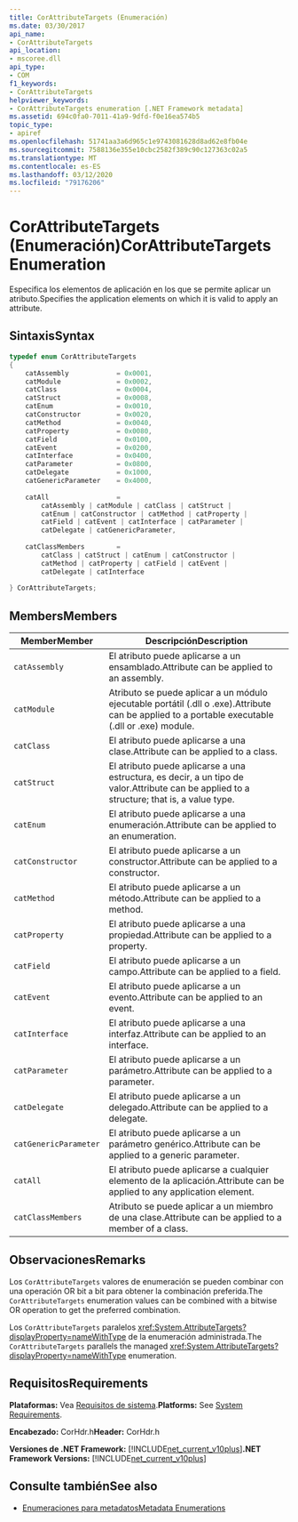 ```yaml
---
title: CorAttributeTargets (Enumeración)
ms.date: 03/30/2017
api_name:
- CorAttributeTargets
api_location:
- mscoree.dll
api_type:
- COM
f1_keywords:
- CorAttributeTargets
helpviewer_keywords:
- CorAttributeTargets enumeration [.NET Framework metadata]
ms.assetid: 694c0fa0-7011-41a9-9dfd-f0e16ea574b5
topic_type:
- apiref
ms.openlocfilehash: 51741aa3a6d965c1e9743081628d8ad62e8fb04e
ms.sourcegitcommit: 7588136e355e10cbc2582f389c90c127363c02a5
ms.translationtype: MT
ms.contentlocale: es-ES
ms.lasthandoff: 03/12/2020
ms.locfileid: "79176206"
---
```

# <a name="corattributetargets-enumeration"></a><span data-ttu-id="c0930-102">CorAttributeTargets (Enumeración)</span><span class="sxs-lookup"><span data-stu-id="c0930-102">CorAttributeTargets Enumeration</span></span>
<span data-ttu-id="c0930-103">Especifica los elementos de aplicación en los que se permite aplicar un atributo.</span><span class="sxs-lookup"><span data-stu-id="c0930-103">Specifies the application elements on which it is valid to apply an attribute.</span></span>  
  
## <a name="syntax"></a><span data-ttu-id="c0930-104">Sintaxis</span><span class="sxs-lookup"><span data-stu-id="c0930-104">Syntax</span></span>  
  
```cpp  
typedef enum CorAttributeTargets  
{  
    catAssembly            = 0x0001,  
    catModule              = 0x0002,  
    catClass               = 0x0004,  
    catStruct              = 0x0008,  
    catEnum                = 0x0010,  
    catConstructor         = 0x0020,  
    catMethod              = 0x0040,  
    catProperty            = 0x0080,  
    catField               = 0x0100,  
    catEvent               = 0x0200,  
    catInterface           = 0x0400,  
    catParameter           = 0x0800,  
    catDelegate            = 0x1000,  
    catGenericParameter    = 0x4000,  
  
    catAll                 =
        catAssembly | catModule | catClass | catStruct |
        catEnum | catConstructor | catMethod | catProperty |
        catField | catEvent | catInterface | catParameter |
        catDelegate | catGenericParameter,  
  
    catClassMembers        =
        catClass | catStruct | catEnum | catConstructor |
        catMethod | catProperty | catField | catEvent |
        catDelegate | catInterface  
  
} CorAttributeTargets;  
```  
  
## <a name="members"></a><span data-ttu-id="c0930-105">Members</span><span class="sxs-lookup"><span data-stu-id="c0930-105">Members</span></span>  
  
|<span data-ttu-id="c0930-106">Member</span><span class="sxs-lookup"><span data-stu-id="c0930-106">Member</span></span>|<span data-ttu-id="c0930-107">Descripción</span><span class="sxs-lookup"><span data-stu-id="c0930-107">Description</span></span>|  
|------------|-----------------|  
|`catAssembly`|<span data-ttu-id="c0930-108">El atributo puede aplicarse a un ensamblado.</span><span class="sxs-lookup"><span data-stu-id="c0930-108">Attribute can be applied to an assembly.</span></span>|  
|`catModule`|<span data-ttu-id="c0930-109">Atributo se puede aplicar a un módulo ejecutable portátil (.dll o .exe).</span><span class="sxs-lookup"><span data-stu-id="c0930-109">Attribute can be applied to a portable executable (.dll or .exe) module.</span></span>|  
|`catClass`|<span data-ttu-id="c0930-110">El atributo puede aplicarse a una clase.</span><span class="sxs-lookup"><span data-stu-id="c0930-110">Attribute can be applied to a class.</span></span>|  
|`catStruct`|<span data-ttu-id="c0930-111">El atributo puede aplicarse a una estructura, es decir, a un tipo de valor.</span><span class="sxs-lookup"><span data-stu-id="c0930-111">Attribute can be applied to a structure; that is, a value type.</span></span>|  
|`catEnum`|<span data-ttu-id="c0930-112">El atributo puede aplicarse a una enumeración.</span><span class="sxs-lookup"><span data-stu-id="c0930-112">Attribute can be applied to an enumeration.</span></span>|  
|`catConstructor`|<span data-ttu-id="c0930-113">El atributo puede aplicarse a un constructor.</span><span class="sxs-lookup"><span data-stu-id="c0930-113">Attribute can be applied to a constructor.</span></span>|  
|`catMethod`|<span data-ttu-id="c0930-114">El atributo puede aplicarse a un método.</span><span class="sxs-lookup"><span data-stu-id="c0930-114">Attribute can be applied to a method.</span></span>|  
|`catProperty`|<span data-ttu-id="c0930-115">El atributo puede aplicarse a una propiedad.</span><span class="sxs-lookup"><span data-stu-id="c0930-115">Attribute can be applied to a property.</span></span>|  
|`catField`|<span data-ttu-id="c0930-116">El atributo puede aplicarse a un campo.</span><span class="sxs-lookup"><span data-stu-id="c0930-116">Attribute can be applied to a field.</span></span>|  
|`catEvent`|<span data-ttu-id="c0930-117">El atributo puede aplicarse a un evento.</span><span class="sxs-lookup"><span data-stu-id="c0930-117">Attribute can be applied to an event.</span></span>|  
|`catInterface`|<span data-ttu-id="c0930-118">El atributo puede aplicarse a una interfaz.</span><span class="sxs-lookup"><span data-stu-id="c0930-118">Attribute can be applied to an interface.</span></span>|  
|`catParameter`|<span data-ttu-id="c0930-119">El atributo puede aplicarse a un parámetro.</span><span class="sxs-lookup"><span data-stu-id="c0930-119">Attribute can be applied to a parameter.</span></span>|  
|`catDelegate`|<span data-ttu-id="c0930-120">El atributo puede aplicarse a un delegado.</span><span class="sxs-lookup"><span data-stu-id="c0930-120">Attribute can be applied to a delegate.</span></span>|  
|`catGenericParameter`|<span data-ttu-id="c0930-121">El atributo puede aplicarse a un parámetro genérico.</span><span class="sxs-lookup"><span data-stu-id="c0930-121">Attribute can be applied to a generic parameter.</span></span>|  
|`catAll`|<span data-ttu-id="c0930-122">El atributo puede aplicarse a cualquier elemento de la aplicación.</span><span class="sxs-lookup"><span data-stu-id="c0930-122">Attribute can be applied to any application element.</span></span>|  
|`catClassMembers`|<span data-ttu-id="c0930-123">Atributo se puede aplicar a un miembro de una clase.</span><span class="sxs-lookup"><span data-stu-id="c0930-123">Attribute can be applied to a member of a class.</span></span>|  
  
## <a name="remarks"></a><span data-ttu-id="c0930-124">Observaciones</span><span class="sxs-lookup"><span data-stu-id="c0930-124">Remarks</span></span>  
 <span data-ttu-id="c0930-125">Los `CorAttributeTargets` valores de enumeración se pueden combinar con una operación OR bit a bit para obtener la combinación preferida.</span><span class="sxs-lookup"><span data-stu-id="c0930-125">The `CorAttributeTargets` enumeration values can be combined with a bitwise OR operation to get the preferred combination.</span></span>  
  
 <span data-ttu-id="c0930-126">Los `CorAttributeTargets` paralelos <xref:System.AttributeTargets?displayProperty=nameWithType> de la enumeración administrada.</span><span class="sxs-lookup"><span data-stu-id="c0930-126">The `CorAttributeTargets` parallels the managed <xref:System.AttributeTargets?displayProperty=nameWithType> enumeration.</span></span>  
  
## <a name="requirements"></a><span data-ttu-id="c0930-127">Requisitos</span><span class="sxs-lookup"><span data-stu-id="c0930-127">Requirements</span></span>  
 <span data-ttu-id="c0930-128">**Plataformas:** Vea [Requisitos de sistema](../../../../docs/framework/get-started/system-requirements.md).</span><span class="sxs-lookup"><span data-stu-id="c0930-128">**Platforms:** See [System Requirements](../../../../docs/framework/get-started/system-requirements.md).</span></span>  
  
 <span data-ttu-id="c0930-129">**Encabezado:** CorHdr.h</span><span class="sxs-lookup"><span data-stu-id="c0930-129">**Header:** CorHdr.h</span></span>  
  
 <span data-ttu-id="c0930-130">**Versiones de .NET Framework:** [!INCLUDE[net_current_v10plus](../../../../includes/net-current-v10plus-md.md)]</span><span class="sxs-lookup"><span data-stu-id="c0930-130">**.NET Framework Versions:** [!INCLUDE[net_current_v10plus](../../../../includes/net-current-v10plus-md.md)]</span></span>  
  
## <a name="see-also"></a><span data-ttu-id="c0930-131">Consulte también</span><span class="sxs-lookup"><span data-stu-id="c0930-131">See also</span></span>

- [<span data-ttu-id="c0930-132">Enumeraciones para metadatos</span><span class="sxs-lookup"><span data-stu-id="c0930-132">Metadata Enumerations</span></span>](../../../../docs/framework/unmanaged-api/metadata/metadata-enumerations.md)
